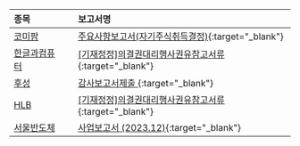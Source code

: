 | **종목** |      |**보고서명** |
| :------- | :--- |:----------- |
| [코미팜](/041960/#dart) | | [주요사항보고서(자기주식취득결정)](https://dart.fss.or.kr/dsaf001/main.do?rcpNo=20240321000012){:target="_blank"} |
| [한글과컴퓨터](/030520/#dart) | | [[기재정정]의결권대리행사권유참고서류](https://dart.fss.or.kr/dsaf001/main.do?rcpNo=20240321000016){:target="_blank"} |
| [후성](/093370/#dart) | | [감사보고서제출              ](https://dart.fss.or.kr/dsaf001/main.do?rcpNo=20240321800013){:target="_blank"} |
| [HLB](/028300/#dart) | | [[기재정정]의결권대리행사권유참고서류](https://dart.fss.or.kr/dsaf001/main.do?rcpNo=20240320001911){:target="_blank"} |
| [서울반도체](/046890/#dart) | | [사업보고서 (2023.12)](https://dart.fss.or.kr/dsaf001/main.do?rcpNo=20240320002057){:target="_blank"} |